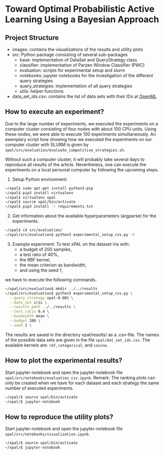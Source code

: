 # Toward Optimal Probabilistic Active Learning Using a Bayesian Approach

## Project Structure
- images: contains the visualizations of the results and utility plots
- src: Python package consisting of several sub-packages
    - base: implementation of DataSet and QueryStrategy class
    - classifier: implementation of Parzen Window Classifier (PWC)
    - evaluation: scripts for experimental setup and slurm
    - notebooks: jupyter notebooks for the investigation of the different query strategies
    - query_strategies: implementation of all query strategies
    - utils: helper functions
- data_set_ids.csv: contains the list of data sets with their IDs at [OpenML](https://www.openml.org/home)

## How to execute an experiment?
Due to the large number of experiments, we executed the experiments on a computer cluster consisting of four nodes with
about 100 CPU units. Using these nodes, we were able to execute 100 experiments simultaneously. An exemplary script how
showing how we executed the experiments on our computer cluster with SLURM is given by 
`xpal/src/evaluation/evaluate_competitive_strategies.sh`.

Without such a computer cluster, it will  probably take several days to reproduce all results of the article. Nevertheless, one can execute the 
experiments on a local personal computer by following the upcoming steps.

1. Setup Python environment:
```bash
~/xpal$ sudo apt-get install python3-pip
~/xpal$ pip3 install virtualenv
~/xpal$ virtualenv xpal
~/xpal$ source xpal/bin/activate
~/xpal$ pip3 install -r requirements.txt
```
2. Get information about the available hyperparameters (argparse) for the experiments.
```bash
~/xpal$ cd src/evaluation/
~/xpal/src/evaluation$ python3 experimental_setup_csv.py -h
```
3. Example experiment: To test xPAL on the dataset iris with:
    - a budget of 200 samples, 
    - a test ratio of 40%, 
    - the RBF kernel, 
    - the mean criterion as bandwidth,
    - and using the seed 1,
    
we have to execute the following commands.
```bash
~/xpal/src/evaluation$ mkdir ../../results
~/xpal/src/evaluation$ python3 experimental_setup_csv.py \
  --query_strategy xpal-0.001 \
  --data_set iris \
  --results_path ../../results \
  --test_ratio 0.4 \
  --bandwidth mean \
  --budget 200 \
  --seed 1 \
```
The results are saved in the directory xpal/results/ as a .csv-file.
The names of the possible data sets are given in the file `xpal/dat_set_ids.csv`.
The available kernels are: `rbf`, `categorical`, and `cosine`.

## How to plot the experimental results?
Start jupyter-notebook and open the jupyter-notebook file `xpal/src/notebooks/evaluation_csv.ipynb`.
Remark: The ranking plots can only be created when we have for each dataset and each strategy the same number of 
executed experiments.
```bash
~/xpal/$ source xpal/bin/activate
~/xpal/$ jupyter-notebook
```

## How to reproduce the utility plots?
Start jupyter-notebook and open the jupyter-notebook file `xpal/src/notebooks/visualization.ipynb`.
```bash
~/xpal/$ source xpal/bin/activate
~/xpal/$ jupyter-notebook
```